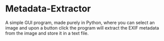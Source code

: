 # Metadata-Extractor
A simple GUI program, made purely in Python, where you can select an image and upon a button click the program will extract the EXIF metadata from the image and store it in a text file.
